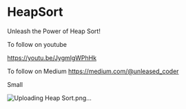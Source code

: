 # HeapSort
Unleash the Power of Heap Sort!

To follow on youtube

https://youtu.be/JygmlgWPhHk

To follow on Medium 
https://medium.com/@unleased_coder


Small 

![Uploading Heap Sort.png…]()
